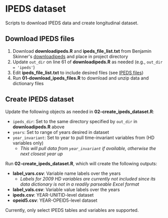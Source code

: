 # IPEDS dataset

Scripts to download IPEDS data and create longitudinal dataset.

## Download IPEDS files

1. Download **downloadipeds.R** and **ipeds_file_list.txt** from Benjamin Skinner's [downloadipeds](https://github.com/btskinner/downloadipeds) and place in project directory
2. Update `out_dir` on line 61 of **downloadipeds.R** as needed (e.g., `out_dir = 'ipeds'`)
3. Edit **ipeds_file_list.txt** to include desired files (see [IPEDS files](https://nces.ed.gov/ipeds/datacenter/datafiles.aspx))
4. Run **01-download_ipeds_files.R** to download and unzip data and dictionary files

## Create IPEDS dataset

Update the following objects as needed in **02-create_ipeds_dataset.R**:

- `ipeds_dir`: Set to the same directory specified by `out_dir` in **downloadipeds.R** above
- `years`: Set to range of years desired in dataset
- `year_invariant`: Set to year to pull time-invariant variables from (HD variables only)
  - _This will pull data from `year_invariant` if available, otherwise the next closest year up_

Run **02-create_ipeds_dataset.R**, which will create the following outputs:

- **label_vars.csv**: Variable name labels over the years
  - _Labels for 2009 HD variables are currently not included since its data dictionary is not in a readily parseable Excel format_
- **label_vals.csv**: Variable value labels over the years
- **ipeds.csv**: YEAR-UNITID-level dataset
- **opeid5.csv**: YEAR-OPEID5-level dataset

Currently, only select IPEDS tables and variables are supported.
